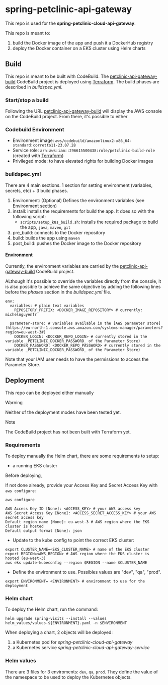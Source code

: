 # spring-petclinic-api-gateway

This repo is used for the **spring-petclinic-cloud-api-gateway**.

This repo is meant to:
1. build the Docker image of the app and push it a DockerHub registry
2. deploy the Docker container on a EKS cluster using Helm charts


## Build
This repo is meant to be built with CodeBuild.
The [petclinic-api-gateway-build](https://eu-west-3.console.aws.amazon.com/codesuite/codebuild/296615500438/projects/petclinic-api-gateway-build/history?region=eu-west-3) CodeBuild project is deployed using [Terraform](https://github.com/ard-hmd/spring-petclinic-custom/tree/iac/pipelines/iac/pipelines).
The build phases are described in _buildspec.yml_.

### Start/stop a build
Following the URL [petclinic-api-gateway-build](https://eu-west-3.console.aws.amazon.com/codesuite/codebuild/296615500438/projects/petclinic-api-gateway-build/history?region=eu-west-3) will display the AWS console on the CodeBuild project.
From there, it's possible to either

### Codebuild Environment
- Environment image: `aws/codebuild/amazonlinux2-x86_64-standard:corretto11-23.07.28`
- Service role: `arn:aws:iam::296615500438:role/petclinic-build-role` (created with [Terraform]([Terraform](https://github.com/ard-hmd/spring-petclinic-custom/tree/iac/pipelines/iac/pipelines)))
- Privileged mode: to have elevated rights for building Docker images

### buildspec.yml
There are 4 main sections. 1 section for setting environment (variables, secrets, etc) + 3 build phases.
1. Environment: (Optional) Defines the environment variables (see Environment section)
2. install: installs the requirements for build the app. It does so with the following script:
   - `scripts/setup_k8s_build.sh`: installs the required package to build the app, `java`, `maven`, `git`
4. pre_build: connects to the Docker repository
5. build: builds the app using `maven`
6. post_build: pushes the Docker image to the Docker repository

#### Environment
Currently, the environment variables are carried by the [petclinic-api-gateway-build](https://eu-west-3.console.aws.amazon.com/codesuite/codebuild/296615500438/projects/petclinic-api-gateway-build/history?region=eu-west-3) CodeBuild project.

ALthough it's possible to override the variables directly from the console, it is also possible to achieve the same objective by adding the following lines before the _phases_ section in the _buildspec.yml_ file.

```
env:
  variables: # plain text variables
    REPOSITORY_PREFIX: <DOCKER_IMAGE_REPOSITORY> # currently: michelnguyenfr

  parameter-store: # variables available in the [AWS parameter store](https://eu-north-1.console.aws.amazon.com/systems-manager/parameters?region=eu-west-3#)
    DOCKER_LOGIN: <DOCKER_REPO_LOGIN> # currently stored in the variable _PETCLINIC_DOCKER_PASSWORD_ of the Parameter Store)
    DOCKER_PASSWORD: <DOCKER_REPO_PASSWORD> # currently stored in the variable _PETCLINIC_DOCKER_PASSWORD_ of the Parameter Store)
```

Note that your IAM user needs to have the permissions to access the Parameter Store.

## Deployment
This repo can be deployed either manually


> [!WARNING]
> Neither of the deployment modes have been tested yet.

> [!NOTE]
> The CodeBuild project has not been built with Terraform yet.

### Requirements
To deploy manually the Helm chart, there are some requirements to setup:
- a running EKS cluster

Before deploying, 

If not done already, provide your Access Key and Secret Access Key with `aws configure`:
```
aws configure
```
```
AWS Access Key ID [None]: <ACCESS_KEY> # your AWS access key
AWS Secret Access Key [None]: <ACCESS_SECRET_ACCESS_KEY> # your AWS secret access key
Default region name [None]: eu-west-3 # AWS region where the EKS cluster is hosted
Default output format [None]: json
```

- Update to the kube config to point the correct EKS cluster:
```
export CLUSTER_NAME=<EKS_CLUSTER_NAME> # name of the EKS cluster
export REGION=<AWS_REGION> # AWS region where the EKS cluster is hosted (eu-west-3)
aws eks update-kubeconfig --region $REGION --name $CLUSTER_NAME
```

- Define the environment to use. Possibles values are "dev", "qa", "prod".
```
export ENVIRONMENT= <ENVIRONMENT> # environment to use for the deployment
```

### Helm chart
To deploy the Helm chart, run the command:
```
helm upgrade spring-visits --install --values helm_values/values-${ENVIRONMENT}.yaml -n $ENVIRONMENT
```

When deploying a chart, 2 objects will be deployed:
1. a Kubernetes pod for _spring-petclinic-cloud-api-gateway_
2. a Kubernetes service _spring-petclinic-cloud-api-gateway-service_


### Helm values
There are 3 files for 3 enviroments: `dev`, `qa`, `prod`.
They define the value of the namespace to be used to deploy the Kubernetes objects.

